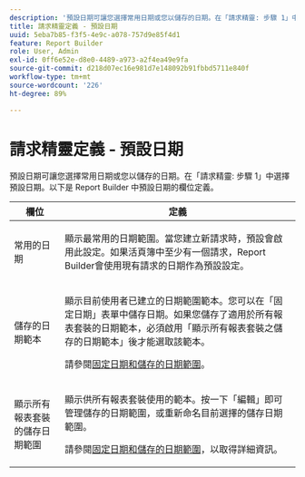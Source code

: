 ```yaml
---
description: '預設日期可讓您選擇常用日期或您以儲存的日期。在「請求精靈: 步驟 1」中選擇預設日期。以下是 Report Builder 中預設日期的欄位定義。'
title: 請求精靈定義 - 預設日期
uuid: 5eba7b85-f3f5-4e9c-a078-757d9e85f4d1
feature: Report Builder
role: User, Admin
exl-id: 0ff6e52e-d8e0-4489-a973-a2f4ea49e9fa
source-git-commit: d218d07ec16e981d7e148092b91fbbd5711e840f
workflow-type: tm+mt
source-wordcount: '226'
ht-degree: 89%

---
```


# 請求精靈定義 - 預設日期

預設日期可讓您選擇常用日期或您以儲存的日期。在「請求精靈: 步驟 1」中選擇預設日期。以下是 Report Builder 中預設日期的欄位定義。

<table id="table_620F3BD3FD1B4C85A0319107EC03D54F"> 
 <thead> 
  <tr> 
   <th colname="col1" class="entry"> 欄位 </th> 
   <th colname="col2" class="entry"> 定義 </th> 
  </tr> 
 </thead>
 <tbody> 
  <tr> 
   <td colname="col1"> <p>常用的日期 </p> </td> 
   <td colname="col2"> <p>顯示最常用的日期範圍。當您建立新請求時，預設會啟用此設定。如果活頁簿中至少有一個請求，Report Builder會使用現有請求的日期作為預設設定。 </p> </td> 
  </tr> 
  <tr> 
   <td colname="col1"> <p> 儲存的日期範本 </p> </td> 
   <td colname="col2"> <p>顯示目前使用者已建立的日期範圍範本。您可以在「<span class="wintitle">固定日期</span>」表單中儲存日期。如果您儲存了適用於所有報表套裝的日期範本，必須啟用「<span class="wintitle">顯示所有報表套裝之儲存的日期範本</span>」後才能選取該範本。 </p> <p>請參閱<a href="/help/analyze/report-builder/data-requests/configuring-report-dates/t-fixed-dates-and-saved-date-ranges.md"   >固定日期和儲存的日期範圍</a>。 </p> </td> 
  </tr> 
  <tr> 
   <td colname="col1"> <p>顯示所有報表套裝的儲存日期範圍 </p> </td> 
   <td colname="col2"> <p> 顯示供所有報表套裝使用的範本。按一下<span class="wintitle">「編輯」</span>即可管理儲存的日期範圍，或重新命名目前選擇的儲存日期範圍。 </p> <p>請參閱<a href="/help/analyze/report-builder/data-requests/configuring-report-dates/t-fixed-dates-and-saved-date-ranges.md"   >固定日期和儲存的日期範圍</a>，以取得詳細資訊。 </p> </td> 
  </tr> 
 </tbody> 
</table>
